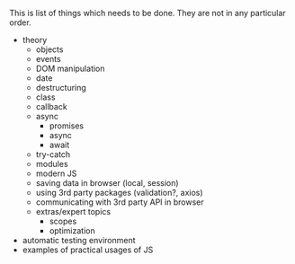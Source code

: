 This is list of things which needs to be done. They are not in any particular order.

- theory
  - objects
  - events
  - DOM manipulation
  - date
  - destructuring
  - class
  - callback
  - async
    - promises
    - async
    - await
  - try-catch
  - modules
  - modern JS
  - saving data in browser (local, session)
  - using 3rd party packages (validation?, axios)
  - communicating with 3rd party API in browser
  - extras/expert topics
    - scopes
    - optimization
- automatic testing environment
- examples of practical usages of JS
